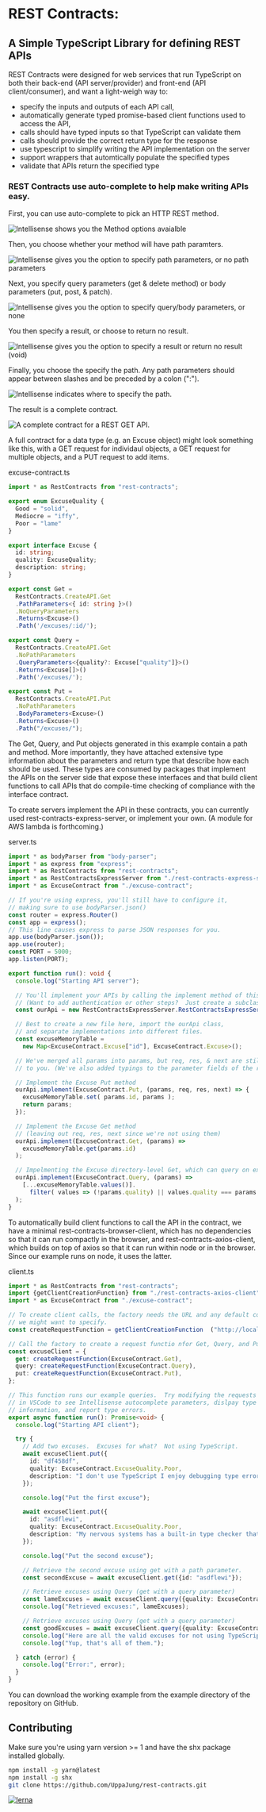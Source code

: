 # REST Contracts:
## A Simple TypeScript Library for defining REST APIs

REST Contracts were designed for web services that run TypeScript on both their back-end (API server/provider) and front-end (API client/consumer), and want a light-weigh way to:
 * specify the inputs and outputs of each API call,
 * automatically generate typed promise-based client functions used to access the API,
  * calls should have typed inputs so that TypeScript can validate them
  * calls should provide the correct return type for the response
 * use typescript to simplify writing the API implementation on the server
  * support wrappers that automtically populate the specified types
  * validate that APIs return the specified type

### REST Contracts use auto-complete to help make writing APIs easy.

First, you can use auto-complete to pick an HTTP REST method.

![Intellisense shows you the Method options avaialble](images/method-choice.png?raw=true)

Then, you choose whether your method will have path paramters.

![Intellisense gives you the option to specify path parameters, or no path parameters](images/get-path-parameters.png?raw=true)

Next, you specify query parameters (get & delete method) or body parameters (put, post, & patch).

![Intellisense gives you the option to specify query/body parameters, or none](images/get-query-parameters.png?raw=true)

You then specify a result, or choose to return no result.

![Intellisense gives you the option to specify a result or return no result (void)](images/get-returns.png?raw=true)

Finally, you choose the specify the path.  Any path parameters should appear between slashes and be preceded by a colon (":").

![Intellisense indicates where to specify the path.](images/get-path.png?raw=true)

The result is a complete contract.

![A complete contract for a REST GET API.](images/get-complete.png?raw=true)

A full contract for a data type (e.g. an Excuse object) might look something like this, with a GET request for individaul objects, a GET request for multiple objects, and a PUT request to add items.

excuse-contract.ts
```ts
import * as RestContracts from "rest-contracts";

export enum ExcuseQuality {
  Good = "solid",
  Mediocre = "iffy",
  Poor = "lame"
}

export interface Excuse {
  id: string;
  quality: ExcuseQuality;
  description: string;
}

export const Get =
  RestContracts.CreateAPI.Get
  .PathParameters<{ id: string }>()
  .NoQueryParameters
  .Returns<Excuse>()
  .Path('/excuses/:id/');

export const Query =
  RestContracts.CreateAPI.Get
  .NoPathParameters
  .QueryParameters<{quality?: Excuse["quality"]}>()
  .Returns<Excuse[]>()
  .Path('/excuses/');

export const Put =
  RestContracts.CreateAPI.Put
  .NoPathParameters
  .BodyParameters<Excuse>()
  .Returns<Excuse>()
  .Path("/excuses/");
```

The Get, Query, and Put objects generated in this example contain a path and method.  More importantly, they have attached extensive type information about the parameters and return type that describe how each should be used.  These types are consumed by packages that implement the APIs on the server side that expose these interfaces and that build client functions to call APIs that do compile-time checking of compliance with the interface contract.

To create servers implement the API in these contracts, you can currently used rest-contracts-express-server, or implement your own.  (A module for AWS lambda is forthcoming.)

server.ts
```ts
import * as bodyParser from "body-parser";
import * as express from "express";
import * as RestContracts from "rest-contracts";
import * as RestContractsExpressServer from "./rest-contracts-express-server";
import * as ExcuseContract from "./excuse-contract";

// If you're using express, you'll still have to configure it,
// making sure to use bodyParser.json()
const router = express.Router()
const app = express();
// This line causes express to parse JSON responses for you.
app.use(bodyParser.json());
app.use(router);
const PORT = 5000;
app.listen(PORT);

export function run(): void {
  console.log("Starting API server");

  // You'll implement your APIs by calling the implement method of this class.
  // (Want to add authentication or other steps?  Just create a subclass!)
  const ourApi = new RestContractsExpressServer.RestContractsExpressServer(router);

  // Best to create a new file here, import the ourApi class,
  // and separate implementations into different files.
  const excuseMemoryTable =
    new Map<ExcuseContract.Excuse["id"], ExcuseContract.Excuse>();

  // We've merged all params into params, but req, res, & next are still available
  // to you. (We've also added typings to the parameter fields of the req object!)

  // Implement the Excuse Put method
  ourApi.implement(ExcuseContract.Put, (params, req, res, next) => {
    excuseMemoryTable.set( params.id, params );
    return params;
  });

  // Implement the Excuse Get method
  // (leaving out req, res, next since we're not using them)
  ourApi.implement(ExcuseContract.Get, (params) =>
    excuseMemoryTable.get(params.id)
  );

  // Impelmenting the Excuse directory-level Get, which can query on excuse quality
  ourApi.implement(ExcuseContract.Query, (params) =>
    [...excuseMemoryTable.values()].
      filter( values => (!params.quality) || values.quality === params.quality )
  );
}
```

To automatically build client functions to call the API in the contract, we have a minimal rest-contracts-browser-client, which has no dependencies so that it can run compactly in the browser, and rest-contracts-axios-client, which builds on top of axios so that it can run within node or in the browser.  Since our example runs on node, it uses the latter.

client.ts
```ts
import * as RestContracts from "rest-contracts";
import {getClientCreationFunction} from "./rest-contracts-axios-client";
import * as ExcuseContract from "./excuse-contract";

// To create client calls, the factory needs the URL and any default configuration settings
// we might want to specify.
const createRequestFunction = getClientCreationFunction  ("http://localhost:5000/", {timeout: 5000});

// Call the factory to create a request functio nfor Get, Query, and Put
const excuseClient = {
  get: createRequestFunction(ExcuseContract.Get),
  query: createRequestFunction(ExcuseContract.Query),
  put: createRequestFunction(ExcuseContract.Put),
};

// This function runs our example queries.  Try modifying the requests
// in VSCode to see Intellisense autocomplete parameters, dislpay type
// information, and report type errors.
export async function run(): Promise<void> {
  console.log("Starting API client");

  try {
    // Add two excuses.  Excuses for what?  Not using TypeScript.
    await excuseClient.put({
      id: "df458df",
      quality: ExcuseContract.ExcuseQuality.Poor,
      description: "I don't use TypeScript I enjoy debugging type errors in production software.",
    });

    console.log("Put the first excuse");

    await excuseClient.put({
      id: "asdflewi",
      quality: ExcuseContract.ExcuseQuality.Poor,
      description: "My nervous systems has a built-in type checker that catches errors before they become keystrokes.",
    });

    console.log("Put the second excuse");

    // Retrieve the second excuse using get with a path parameter.
    const secondExcuse = await excuseClient.get({id: "asdflewi"});

    // Retrieve excuses using Query (get with a query parameter)
    const lameExcuses = await excuseClient.query({quality: ExcuseContract.ExcuseQuality.Poor});
    console.log("Retrieved excuses:", lameExcuses);

    // Retrieve excuses using Query (get with a query parameter)
    const goodExcuses = await excuseClient.query({quality: ExcuseContract.ExcuseQuality.Good});
    console.log("Here are all the valid excuses for not using TypeScript:", goodExcuses);
    console.log("Yup, that's all of them.");

  } catch (error) {
    console.log("Error:", error);
  }
}
```

You can download the working example from the example directory of the repository on GitHub.

## Contributing

Make sure you're using yarn version >= 1 and have the shx package installed globally.

```bash
npm install -g yarn@latest
npm install -g shx
git clone https://github.com/UppaJung/rest-contracts.git
```


[![lerna](https://img.shields.io/badge/maintained%20with-lerna-cc00ff.svg)](https://lernajs.io/)
